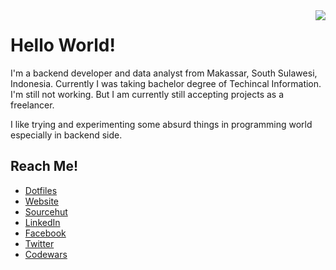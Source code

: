 <img align="right" src="https://github-readme-stats.vercel.app/api?username=skymunn&title_color=333&text_color=777&show_icons=true&icon_color=333">

# Hello World!

I'm a backend developer and data analyst from Makassar, South Sulawesi, Indonesia. Currently I was taking bachelor degree of Techincal Information. I'm still not working. But I am currently still accepting projects as a freelancer.

I like trying and experimenting some absurd things in programming world especially in backend side.

## Reach Me!
* [Dotfiles](https://github.com/skymunn/dotfiles)
* [Website](https://skymunn.github.io/)
* [Sourcehut](https://git.sr.ht/~munn)
* [LinkedIn](https://www.linkedin.com/in/ikramullah-ikram-0a85b8151/)
* [Facebook](https://web.facebook.com/ikram.sekai)
* [Twitter](https://twitter.com/ISirienz)
* [Codewars](https://www.codewars.com/users/skymunn)
